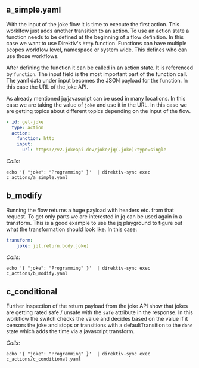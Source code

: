 ## a_simple.yaml

With the input of the joke flow it is time to execute the first action. This worklfow just adds another transition to an action. To use an action state a function needs to be defined at the beginning of a flow definition. In this case we want to use Direktiv's `http` function. Functions can have multiple scopes workflow level, namespace or system wide. This defines who can use those workflows. 

After defining the function it can be called in an action state. It is referenced by `function`. The input field is the most important part of the function call. The yaml data under input becomes the JSON payload for the function. In this case the URL of the joke API. 

As already mentioned jq/javascript can be used in many locations. In this case we are taking the value of `joke` and use it in the URL. In this case we are getting topics about different topics depending on the input of the flow. 


```yaml
- id: get-joke     
  type: action
  action:
    function: http 
    input: 
      url: https://v2.jokeapi.dev/joke/jq(.joke)?type=single
```


*Calls*:

```
echo '{ "joke": "Programming" }'  | direktiv-sync exec c_actions/a_simple.yaml
```



## b_modify

Running the flow returns a huge payload with headers etc. from that request. To get only parts we are interested in jq can be used again in a transform. This is a good example to use the jq playground to figure out what the transformation should look like. In this case:

```yaml
transform:
    joke: jq(.return.body.joke)
```


*Calls*:

```
echo '{ "joke": "Programming" }'  | direktiv-sync exec c_actions/b_modify.yaml
```



## c_conditional

Further inspection of the return payload from the joke API show that jokes are getting rated safe / unsafe with the `safe` attribute in the response. In this workflow the switch checks the value and decides based on the value if it censors the joke and stops or transitions with a defaultTransition to the `done` state which adds the time via a javascript transform.


*Calls*:

```
echo '{ "joke": "Programming" }'  | direktiv-sync exec c_actions/c_conditional.yaml
```

